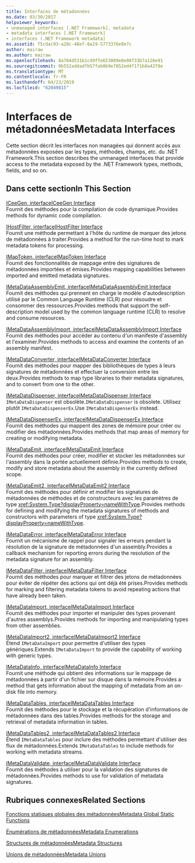```yaml
---
title: Interfaces de métadonnées
ms.date: 03/30/2017
helpviewer_keywords:
- unmanaged interfaces [.NET Framework], metadata
- metadata interfaces [.NET Framework]
- interfaces (.NET Framework metadata]
ms.assetid: f5cdac93-a28c-48ef-8a19-5773376e9e7c
author: mairaw
ms.author: mairaw
ms.openlocfilehash: 8a704d531b1c49ffe653009e0e90f33b7a126e91
ms.sourcegitcommit: 9b552addadfb57fab0b9e7852ed4f1f1b8a42f8e
ms.translationtype: MT
ms.contentlocale: fr-FR
ms.lasthandoff: 04/23/2019
ms.locfileid: "62049815"
---
```

# <a name="metadata-interfaces"></a><span data-ttu-id="0524a-102">Interfaces de métadonnées</span><span class="sxs-lookup"><span data-stu-id="0524a-102">Metadata Interfaces</span></span>
<span data-ttu-id="0524a-103">Cette section décrit les interfaces non managées qui donnent accès aux métadonnées exposées par les types, méthodes, champs, etc. du .NET Framework.</span><span class="sxs-lookup"><span data-stu-id="0524a-103">This section describes the unmanaged interfaces that provide access to the metadata exposed by the .NET Framework types, methods, fields, and so on.</span></span>  
  
## <a name="in-this-section"></a><span data-ttu-id="0524a-104">Dans cette section</span><span class="sxs-lookup"><span data-stu-id="0524a-104">In This Section</span></span>  
 [<span data-ttu-id="0524a-105">ICeeGen, interface</span><span class="sxs-lookup"><span data-stu-id="0524a-105">ICeeGen Interface</span></span>](../../../../docs/framework/unmanaged-api/metadata/iceegen-interface.md)  
 <span data-ttu-id="0524a-106">Fournit des méthodes pour la compilation de code dynamique.</span><span class="sxs-lookup"><span data-stu-id="0524a-106">Provides methods for dynamic code compilation.</span></span>  
  
 [<span data-ttu-id="0524a-107">IHostFilter, interface</span><span class="sxs-lookup"><span data-stu-id="0524a-107">IHostFilter Interface</span></span>](../../../../docs/framework/unmanaged-api/metadata/ihostfilter-interface.md)  
 <span data-ttu-id="0524a-108">Fournit une méthode permettant à l'hôte du runtime de marquer des jetons de métadonnées à traiter.</span><span class="sxs-lookup"><span data-stu-id="0524a-108">Provides a method for the run-time host to mark metadata tokens for processing.</span></span>  
  
 [<span data-ttu-id="0524a-109">IMapToken, interface</span><span class="sxs-lookup"><span data-stu-id="0524a-109">IMapToken Interface</span></span>](../../../../docs/framework/unmanaged-api/metadata/imaptoken-interface.md)  
 <span data-ttu-id="0524a-110">Fournit des fonctionnalités de mappage entre des signatures de métadonnées importées et émises.</span><span class="sxs-lookup"><span data-stu-id="0524a-110">Provides mapping capabilities between imported and emitted metadata signatures.</span></span>  
  
 [<span data-ttu-id="0524a-111">IMetaDataAssemblyEmit, interface</span><span class="sxs-lookup"><span data-stu-id="0524a-111">IMetaDataAssemblyEmit Interface</span></span>](../../../../docs/framework/unmanaged-api/metadata/imetadataassemblyemit-interface.md)  
 <span data-ttu-id="0524a-112">Fournit des méthodes qui prennent en charge le modèle d'autodescription utilisé par le Common Language Runtime (CLR) pour résoudre et consommer des ressources.</span><span class="sxs-lookup"><span data-stu-id="0524a-112">Provides methods that support the self-description model used by the common language runtime (CLR) to resolve and consume resources.</span></span>  
  
 [<span data-ttu-id="0524a-113">IMetaDataAssemblyImport, interface</span><span class="sxs-lookup"><span data-stu-id="0524a-113">IMetaDataAssemblyImport Interface</span></span>](../../../../docs/framework/unmanaged-api/metadata/imetadataassemblyimport-interface.md)  
 <span data-ttu-id="0524a-114">Fournit des méthodes pour accéder au contenu d'un manifeste d'assembly et l'examiner.</span><span class="sxs-lookup"><span data-stu-id="0524a-114">Provides methods to access and examine the contents of an assembly manifest.</span></span>  
  
 [<span data-ttu-id="0524a-115">IMetaDataConverter, interface</span><span class="sxs-lookup"><span data-stu-id="0524a-115">IMetaDataConverter Interface</span></span>](../../../../docs/framework/unmanaged-api/metadata/imetadataconverter-interface.md)  
 <span data-ttu-id="0524a-116">Fournit des méthodes pour mapper des bibliothèques de types à leurs signatures de métadonnées et effectuer la conversion entre les deux.</span><span class="sxs-lookup"><span data-stu-id="0524a-116">Provides methods to map type libraries to their metadata signatures, and to convert from one to the other.</span></span>  
  
 [<span data-ttu-id="0524a-117">IMetaDataDispenser, interface</span><span class="sxs-lookup"><span data-stu-id="0524a-117">IMetaDataDispenser Interface</span></span>](../../../../docs/framework/unmanaged-api/metadata/imetadatadispenser-interface.md)  
 <span data-ttu-id="0524a-118">`IMetaDataDispenser` est obsolète.</span><span class="sxs-lookup"><span data-stu-id="0524a-118">`IMetaDataDispenser` is obsolete.</span></span> <span data-ttu-id="0524a-119">Utilisez plutôt `IMetaDataDispenserEx`.</span><span class="sxs-lookup"><span data-stu-id="0524a-119">Use `IMetaDataDispenserEx` instead.</span></span>  
  
 [<span data-ttu-id="0524a-120">IMetaDataDispenserEx, interface</span><span class="sxs-lookup"><span data-stu-id="0524a-120">IMetaDataDispenserEx Interface</span></span>](../../../../docs/framework/unmanaged-api/metadata/imetadatadispenserex-interface.md)  
 <span data-ttu-id="0524a-121">Fournit des méthodes qui mappent des zones de mémoire pour créer ou modifier des métadonnées.</span><span class="sxs-lookup"><span data-stu-id="0524a-121">Provides methods that map areas of memory for creating or modifying metadata.</span></span>  
  
 [<span data-ttu-id="0524a-122">IMetaDataEmit, interface</span><span class="sxs-lookup"><span data-stu-id="0524a-122">IMetaDataEmit Interface</span></span>](../../../../docs/framework/unmanaged-api/metadata/imetadataemit-interface.md)  
 <span data-ttu-id="0524a-123">Fournit des méthodes pour créer, modifier et stocker les métadonnées sur l'assembly dans la portée actuellement définie.</span><span class="sxs-lookup"><span data-stu-id="0524a-123">Provides methods to create, modify and store metadata about the assembly in the currently defined scope.</span></span>  
  
 [<span data-ttu-id="0524a-124">IMetaDataEmit2, interface</span><span class="sxs-lookup"><span data-stu-id="0524a-124">IMetaDataEmit2 Interface</span></span>](../../../../docs/framework/unmanaged-api/metadata/imetadataemit2-interface.md)  
 <span data-ttu-id="0524a-125">Fournit des méthodes pour définir et modifier les signatures de métadonnées de méthodes et de constructeurs avec les paramètres de type <xref:System.Type?displayProperty=nameWithType>.</span><span class="sxs-lookup"><span data-stu-id="0524a-125">Provides methods for defining and modifying the metadata signatures of methods and constructors with parameters of type <xref:System.Type?displayProperty=nameWithType>.</span></span>  
  
 [<span data-ttu-id="0524a-126">IMetaDataError, interface</span><span class="sxs-lookup"><span data-stu-id="0524a-126">IMetaDataError Interface</span></span>](../../../../docs/framework/unmanaged-api/metadata/imetadataerror-interface.md)  
 <span data-ttu-id="0524a-127">Fournit un mécanisme de rappel pour signaler les erreurs pendant la résolution de la signature de métadonnées d'un assembly.</span><span class="sxs-lookup"><span data-stu-id="0524a-127">Provides a callback mechanism for reporting errors during the resolution of the metadata signature for an assembly.</span></span>  
  
 [<span data-ttu-id="0524a-128">IMetaDataFilter, interface</span><span class="sxs-lookup"><span data-stu-id="0524a-128">IMetaDataFilter Interface</span></span>](../../../../docs/framework/unmanaged-api/metadata/imetadatafilter-interface.md)  
 <span data-ttu-id="0524a-129">Fournit des méthodes pour marquer et filtrer des jetons de métadonnées pour éviter de répéter des actions qui ont déjà été prises.</span><span class="sxs-lookup"><span data-stu-id="0524a-129">Provides methods for marking and filtering metadata tokens to avoid repeating actions that have already been taken.</span></span>  
  
 [<span data-ttu-id="0524a-130">IMetaDataImport, interface</span><span class="sxs-lookup"><span data-stu-id="0524a-130">IMetaDataImport Interface</span></span>](../../../../docs/framework/unmanaged-api/metadata/imetadataimport-interface.md)  
 <span data-ttu-id="0524a-131">Fournit des méthodes pour importer et manipuler des types provenant d'autres assemblys.</span><span class="sxs-lookup"><span data-stu-id="0524a-131">Provides methods for importing and manipulating types from other assemblies.</span></span>  
  
 [<span data-ttu-id="0524a-132">IMetaDataImport2, interface</span><span class="sxs-lookup"><span data-stu-id="0524a-132">IMetaDataImport2 Interface</span></span>](../../../../docs/framework/unmanaged-api/metadata/imetadataimport2-interface.md)  
 <span data-ttu-id="0524a-133">Étend `IMetaDataImport` pour permettre d'utiliser des types génériques.</span><span class="sxs-lookup"><span data-stu-id="0524a-133">Extends `IMetaDataImport` to provide the capability of working with generic types.</span></span>  
  
 [<span data-ttu-id="0524a-134">IMetaDataInfo, interface</span><span class="sxs-lookup"><span data-stu-id="0524a-134">IMetaDataInfo Interface</span></span>](../../../../docs/framework/unmanaged-api/metadata/imetadatainfo-interface.md)  
 <span data-ttu-id="0524a-135">Fournit une méthode qui obtient des informations sur le mappage de métadonnées à partir d'un fichier sur disque dans la mémoire.</span><span class="sxs-lookup"><span data-stu-id="0524a-135">Provides a method that gets information about the mapping of metadata from an on-disk file into memory.</span></span>  
  
 [<span data-ttu-id="0524a-136">IMetaDataTables, interface</span><span class="sxs-lookup"><span data-stu-id="0524a-136">IMetaDataTables Interface</span></span>](../../../../docs/framework/unmanaged-api/metadata/imetadatatables-interface.md)  
 <span data-ttu-id="0524a-137">Fournit des méthodes pour le stockage et la récupération d'informations de métadonnées dans des tables.</span><span class="sxs-lookup"><span data-stu-id="0524a-137">Provides methods for the storage and retrieval of metadata information in tables.</span></span>  
  
 [<span data-ttu-id="0524a-138">IMetaDataTables2, interface</span><span class="sxs-lookup"><span data-stu-id="0524a-138">IMetaDataTables2 Interface</span></span>](../../../../docs/framework/unmanaged-api/metadata/imetadatatables2-interface.md)  
 <span data-ttu-id="0524a-139">Étend `IMetaDataTables` pour inclure des méthodes permettant d'utiliser des flux de métadonnées.</span><span class="sxs-lookup"><span data-stu-id="0524a-139">Extends `IMetaDataTables` to include methods for working with metadata streams.</span></span>  
  
 [<span data-ttu-id="0524a-140">IMetaDataValidate, interface</span><span class="sxs-lookup"><span data-stu-id="0524a-140">IMetaDataValidate Interface</span></span>](../../../../docs/framework/unmanaged-api/metadata/imetadatavalidate-interface.md)  
 <span data-ttu-id="0524a-141">Fournit des méthodes à utiliser pour la validation des signatures de métadonnées.</span><span class="sxs-lookup"><span data-stu-id="0524a-141">Provides methods to use for validation of metadata signatures.</span></span>  
  
## <a name="related-sections"></a><span data-ttu-id="0524a-142">Rubriques connexes</span><span class="sxs-lookup"><span data-stu-id="0524a-142">Related Sections</span></span>  
 [<span data-ttu-id="0524a-143">Fonctions statiques globales des métadonnées</span><span class="sxs-lookup"><span data-stu-id="0524a-143">Metadata Global Static Functions</span></span>](../../../../docs/framework/unmanaged-api/metadata/metadata-global-static-functions.md)  
  
 [<span data-ttu-id="0524a-144">Énumérations de métadonnées</span><span class="sxs-lookup"><span data-stu-id="0524a-144">Metadata Enumerations</span></span>](../../../../docs/framework/unmanaged-api/metadata/metadata-enumerations.md)  
  
 [<span data-ttu-id="0524a-145">Structures de métadonnées</span><span class="sxs-lookup"><span data-stu-id="0524a-145">Metadata Structures</span></span>](../../../../docs/framework/unmanaged-api/metadata/metadata-structures.md)  
  
 [<span data-ttu-id="0524a-146">Unions de métadonnées</span><span class="sxs-lookup"><span data-stu-id="0524a-146">Metadata Unions</span></span>](../../../../docs/framework/unmanaged-api/metadata/metadata-unions.md)
